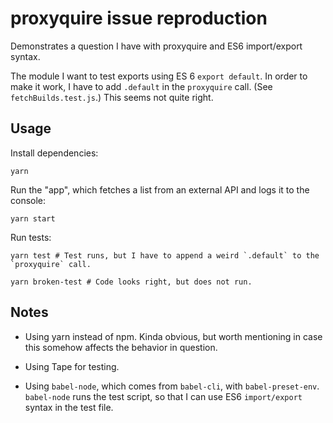 # proxyquire issue reproduction

Demonstrates a question I have with proxyquire and ES6 import/export syntax.

The module I want to test exports using ES 6 `export default`. In order to make it work, I have to add `.default` in the `proxyquire` call. (See `fetchBuilds.test.js`.) This seems not quite right.

## Usage

Install dependencies:
```
yarn
```

Run the "app", which fetches a list from an external API and logs it to the console:
```
yarn start
```

Run tests:
```
yarn test # Test runs, but I have to append a weird `.default` to the `proxyquire` call.
```

```
yarn broken-test # Code looks right, but does not run.
```

## Notes

- Using yarn instead of npm. Kinda obvious, but worth mentioning in case this somehow affects the behavior in question.

- Using Tape for testing.

- Using `babel-node`, which comes from `babel-cli`, with `babel-preset-env`. `babel-node` runs the test script, so that I can use ES6 `import/export` syntax in the test file.
